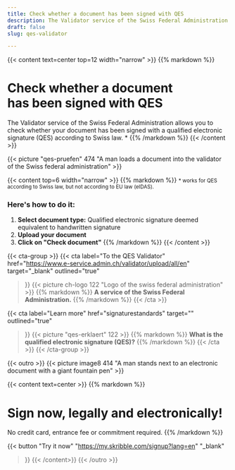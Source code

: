 ```yaml
---
title: Check whether a document has been signed with QES
description: The Validator service of the Swiss Federal Administration allows you to check whether your document has been signed with a qualified electronic signature (QES).
draft: false
slug: qes-validator

---
```


{{< content text=center top=12 width="narrow" >}}
{{% markdown %}}
# Check whether a document <br class="hide-for-mobile">has been signed with QES
The Validator service of the Swiss Federal Administration allows you
to check whether your document has been signed
with a qualified electronic signature (QES) according to Swiss law. *
{{% /markdown %}}
{{< /content >}}

{{< picture "qes-pruefen" 474 "A man loads a document into the validator of the Swiss federal administration" >}}

{{< content top=6 width="narrow" >}}
{{% markdown %}}
<small>* works for QES according to Swiss law, but not according to EU law (eIDAS).</small>
### Here's how to do it:
1. **Select document type:**
Qualified electronic signature
deemed equivalent to handwritten signature
2. **Upload your document**
3. **Click on "Check document"**
{{% /markdown %}}
{{< /content >}}

{{< cta-group >}}
{{< cta
  label="To the QES Validator"
  href="https://www.e-service.admin.ch/validator/upload/all/en"
  target="_blank"
  outlined="true"
>}}
{{< picture ch-logo 122 "Logo of the swiss federal administration" >}}
{{% markdown %}}
**A service of the Swiss Federal Administration.**
{{% /markdown %}}
{{< /cta >}}

{{< cta
  label="Learn more"
  href="signaturestandards"
  target=""
  outlined="true"
>}}
{{< picture "qes-erklaert" 122 >}}
{{% markdown %}}
**What is the qualified
electronic signature (QES)?**
{{% /markdown %}}
{{< /cta >}}
{{< /cta-group >}}

[//]: # (--------------------------------------------------------------------------------------------------------------)

{{< outro >}}
{{< picture image8 414 "A man stands next to an electronic document with a giant fountain pen" >}}

{{< content text=center >}}
{{% markdown %}}
# Sign now, legally and electronically!
No credit card, entrance fee or commitment required.
{{% /markdown %}}

{{< button
  "Try it now"
  "https://my.skribble.com/signup?lang=en"
  "_blank"
>}}
{{< /content>}}
{{< /outro >}}
